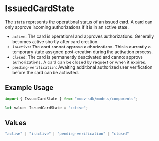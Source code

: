 # IssuedCardState

The `state` represents the operational status of an issued card. A card can only approve incoming authorizations if it is in an active state.

- `active`: The card is operational and approves authorizations. Generally becomes active shortly after card creation.
- `inactive`: The card cannot approve authorizations. This is currently a temporary state assigned post-creation during the activation process.
- `closed`: The card is permanently deactivated and cannot approve authorizations. A card can be closed by request or when it expires.
- `pending-verification`: Awaiting additional authorized user verification before the card can be activated.

## Example Usage

```typescript
import { IssuedCardState } from "moov-sdk/models/components";

let value: IssuedCardState = "active";
```

## Values

```typescript
"active" | "inactive" | "pending-verification" | "closed"
```